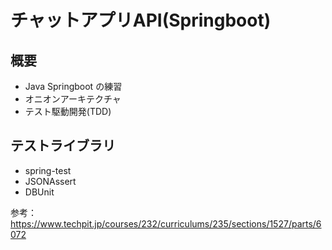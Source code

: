 # チャットアプリAPI(Springboot)

## 概要

- Java Springboot の練習
- オニオンアーキテクチャ
- テスト駆動開発(TDD)

## テストライブラリ

- spring-test
- JSONAssert
- DBUnit

参考：https://www.techpit.jp/courses/232/curriculums/235/sections/1527/parts/6072
